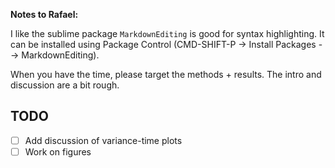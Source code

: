 __Notes to Rafael:__

I like the sublime package `MarkdownEditing` is good for syntax highlighting. It can be installed using Package Control (CMD-SHIFT-P -> Install Packages --> MarkdownEditing).

When you have the time, please target the methods + results. The intro and discussion are a bit rough.


## TODO

- [ ] Add discussion of variance-time plots
- [ ] Work on figures
